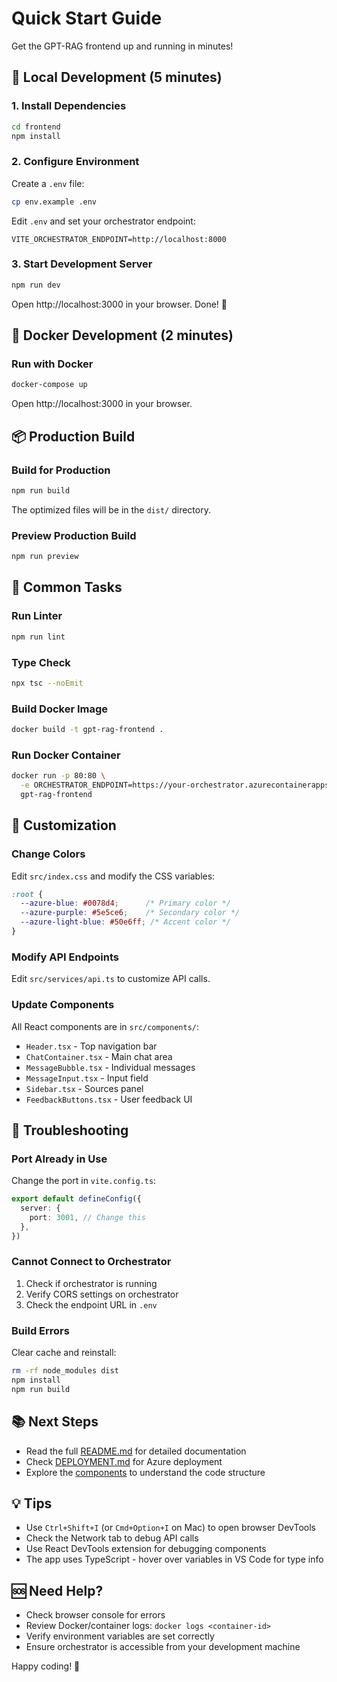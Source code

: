 # Quick Start Guide

Get the GPT-RAG frontend up and running in minutes!

## 🚀 Local Development (5 minutes)

### 1. Install Dependencies

```bash
cd frontend
npm install
```

### 2. Configure Environment

Create a `.env` file:

```bash
cp env.example .env
```

Edit `.env` and set your orchestrator endpoint:

```env
VITE_ORCHESTRATOR_ENDPOINT=http://localhost:8000
```

### 3. Start Development Server

```bash
npm run dev
```

Open http://localhost:3000 in your browser. Done! 🎉

## 🐳 Docker Development (2 minutes)

### Run with Docker

```bash
docker-compose up
```

Open http://localhost:3000 in your browser.

## 📦 Production Build

### Build for Production

```bash
npm run build
```

The optimized files will be in the `dist/` directory.

### Preview Production Build

```bash
npm run preview
```

## 🔧 Common Tasks

### Run Linter

```bash
npm run lint
```

### Type Check

```bash
npx tsc --noEmit
```

### Build Docker Image

```bash
docker build -t gpt-rag-frontend .
```

### Run Docker Container

```bash
docker run -p 80:80 \
  -e ORCHESTRATOR_ENDPOINT=https://your-orchestrator.azurecontainerapps.io \
  gpt-rag-frontend
```

## 🎨 Customization

### Change Colors

Edit `src/index.css` and modify the CSS variables:

```css
:root {
  --azure-blue: #0078d4;      /* Primary color */
  --azure-purple: #5e5ce6;    /* Secondary color */
  --azure-light-blue: #50e6ff; /* Accent color */
}
```

### Modify API Endpoints

Edit `src/services/api.ts` to customize API calls.

### Update Components

All React components are in `src/components/`:
- `Header.tsx` - Top navigation bar
- `ChatContainer.tsx` - Main chat area
- `MessageBubble.tsx` - Individual messages
- `MessageInput.tsx` - Input field
- `Sidebar.tsx` - Sources panel
- `FeedbackButtons.tsx` - User feedback UI

## 🐛 Troubleshooting

### Port Already in Use

Change the port in `vite.config.ts`:

```typescript
export default defineConfig({
  server: {
    port: 3001, // Change this
  },
})
```

### Cannot Connect to Orchestrator

1. Check if orchestrator is running
2. Verify CORS settings on orchestrator
3. Check the endpoint URL in `.env`

### Build Errors

Clear cache and reinstall:

```bash
rm -rf node_modules dist
npm install
npm run build
```

## 📚 Next Steps

- Read the full [README.md](./README.md) for detailed documentation
- Check [DEPLOYMENT.md](./DEPLOYMENT.md) for Azure deployment
- Explore the [components](./src/components) to understand the code structure

## 💡 Tips

- Use `Ctrl+Shift+I` (or `Cmd+Option+I` on Mac) to open browser DevTools
- Check the Network tab to debug API calls
- Use React DevTools extension for debugging components
- The app uses TypeScript - hover over variables in VS Code for type info

## 🆘 Need Help?

- Check browser console for errors
- Review Docker/container logs: `docker logs <container-id>`
- Verify environment variables are set correctly
- Ensure orchestrator is accessible from your development machine

Happy coding! 🚀

